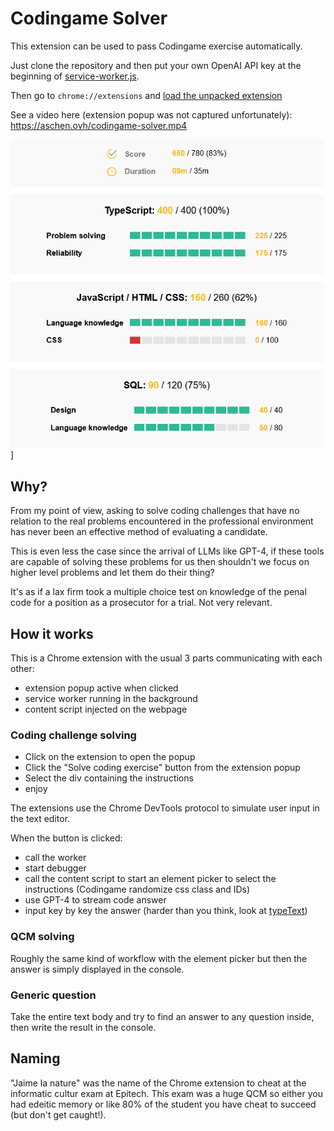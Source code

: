 # Codingame Solver

This extension can be used to pass Codingame exercise automatically.

Just clone the repository and then put your own OpenAI API key at the beginning of [service-worker.js](https://github.com/Aschen/codingame-solver/blob/master/service-worker.js#L1).

Then go to `chrome://extensions` and [load the unpacked extension](https://developer.chrome.com/docs/extensions/mv3/getstarted/development-basics/) 

See a video here (extension popup was not captured unfortunately): https://aschen.ovh/codingame-solver.mp4 

![Best report](assets/image.png)]

## Why?

From my point of view, asking to solve coding challenges that have no relation to the real problems encountered in the professional environment has never been an effective method of evaluating a candidate.

This is even less the case since the arrival of LLMs like GPT-4, if these tools are capable of solving these problems for us then shouldn't we focus on higher level problems and let them do their thing?

It's as if a lax firm took a multiple choice test on knowledge of the penal code for a position as a prosecutor for a trial. Not very relevant.

## How it works

This is a Chrome extension with the usual 3 parts communicating with each other:

- extension popup active when clicked
- service worker running in the background
- content script injected on the webpage

### Coding challenge solving

 - Click on the extension to open the popup
 - Click the "Solve coding exercise" button from the extension popup
 - Select the div containing the instructions
 - enjoy

The extensions use the Chrome DevTools protocol to simulate user input in the text editor.

When the button is clicked:

- call the worker
- start debugger
- call the content script to start an element picker to select the instructions (Codingame randomize css class and IDs)
- use GPT-4 to stream code answer
- input key by key the answer (harder than you think, look at [typeText](https://github.com/Aschen/codingame-solver/blob/master/service-worker.js#L95))

### QCM solving

Roughly the same kind of workflow with the element picker but then the answer is simply displayed in the console.

### Generic question

Take the entire text body and try to find an answer to any question inside, then write the result in the console.

## Naming

"Jaime la nature" was the name of the Chrome extension to cheat at the informatic cultur exam at Epitech. This exam was a huge QCM so either you had edeitic memory or like 80% of the student you have cheat to succeed (but don't get caught!).
